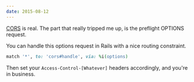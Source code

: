 ```yaml
---
date: 2015-08-12
---
```


[CORS](http://www.html5rocks.com/en/tutorials/cors/) is real. The part that really tripped me up, is the preflight OPTIONS request.

You can handle this options request in Rails with a nice routing constraint.

```ruby
match '*', to: 'cors#handle', via: %i(options)
```

Then set your `Access-Control-[Whatever]` headers accordingly, and you're in business.
